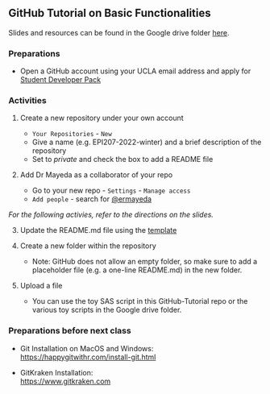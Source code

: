## GitHub Tutorial on Basic Functionalities 
Slides and resources can be found in the Google drive folder [here](https://drive.google.com/drive/folders/1AzbOqtJWD5G6TCD9i60y0HzlQxl_ttwY?usp=sharing).

### Preparations 
- Open a GitHub account using your UCLA email address and apply for [Student Developer Pack](https://education.github.com/benefits?type=student)

### Activities

1. Create a new repository under your own account
    - `Your Repositories` - `New`
    - Give a name (e.g. EPI207-2022-winter) and a brief description of the repository
    - Set to *private* and check the box to add a README file

2. Add Dr Mayeda as a collaborator of your repo
    - Go to your new repo - `Settings` - `Manage access`
    - `Add people` - search for [@ermayeda](https://github.com/ermayeda)

*For the following activies, refer to the directions on the slides.*

3. Update the README.md file using the [template](https://github.com/jyixzhou/GitHub-Tutorial/blob/main/README.md)

4. Create a new folder within the repository
    - Note: GitHub does not allow an empty folder, so make sure to add a placeholder file (e.g. a one-line README.md) in the new folder.

5. Upload a file
    - You can use the toy SAS script in this GitHub-Tutorial repo or the various toy scripts in the Google drive folder. 

### Preparations before next class

- Git Installation on MacOS and Windows:  
    https://happygitwithr.com/install-git.html 

- GitKraken Installation:  
    https://www.gitkraken.com

